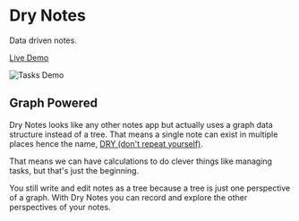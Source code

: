 # Dry Notes

Data driven notes. 

[Live Demo](https://notes.cadell.dev)

![Tasks Demo](./tasks-demo.gif)

## Graph Powered

Dry Notes looks like any other notes app but actually uses a graph data structure instead of a tree. That means a single note can exist in multiple places hence the name, [DRY (don't repeat yourself)](https://en.wikipedia.org/wiki/Don%27t_repeat_yourself). 

That means we can have calculations to do clever things like managing tasks, but that's just the beginning. 

You still write and edit notes as a tree because a tree is just one perspective of a graph. With Dry Notes you can record and explore the other perspectives of your notes.